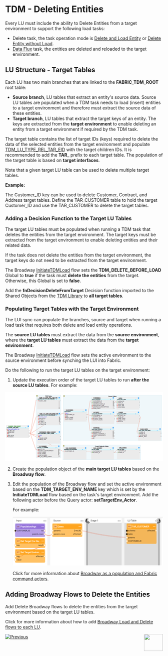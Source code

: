 # TDM - Deleting Entities

Every LU must include the ability to Delete Entities from a target environment to support the following load tasks:

- Delete task, the task operation mode is [Delete and Load Entity](/articles/TDM/tdm_gui/19_load_task_request_parameters_regular_mode.md#delete-and-load-entity) or [Delete Entity without Load](/articles/TDM/tdm_gui/19_load_task_request_parameters_regular_mode.md#delete-entity-without-load). 
- [Data Flux](/articles/TDM/tdm_gui/20_load_task_dataflux_mode.md) task, the entities are deleted and reloaded to the target environment.

## LU Structure - Target Tables

Each LU has two main branches that are linked to the **FABRIC_TDM_ROOT** root table:

- **Source branch**, LU tables that extract an entity's source data. Source LU tables are populated when a TDM task needs to load (insert) entities to a target environment and therefore must extract the source data of these entities.
- **Target branch**, LU tables that extract the target keys of an entity. The keys are extracted from the **target environment** to enable deleting an entity from a target environment if required by the TDM task.

The target table contains the list of target IDs (keys) required to delete the data of the selected entities from the target environment and populate [TDM_LU_TYPE_REL_TAR_EID](06_tdm_implementation_support_hierarchy.md#tdm_lu_type_rel_tar_eid) with the target children IDs. It is recommended to add the **TAR_** prefix to each target table. The population of the target table is based on **target interfaces**. 

Note that a given target LU table can be used to delete multiple target tables.

**Example:**

The Customer_ID key can be used to delete Customer, Contract, and Address target tables. Define the TAR_CUSTOMER table to hold the target Customer_ID and use the TAR_CUSTOMER to delete the target tables.

### Adding a Decision Function to the Target LU Tables

The target LU tables must be populated when running a TDM task that deletes the entities from the target environment. The target keys must be extracted from the target environment to enable deleting entities and their related data.

If the task does not delete the entities from the target environment, the target keys do not need to be extracted from the target environment.

The Broadway [InitiateTDMLoad](10_tdm_generic_broadway_flows.md#initialization) flow sets the **TDM_DELETE_BEFORE_LOAD** Global to **true** if the task must **delete the entities** from the target. Otherwise, this Global is set to **false**.   

Add the **fnDecisionDeleteFromTarget** Decision function imported to the Shared Objects from the [TDM Library](04_fabric_tdm_library.md) to **all target tables**. 

### Populating Target Tables with the Target Environment

The LUI sync can populate the branches, source and target when running a load task that requires both delete and load entity operations. 

The **source LU tables** must extract the data from the **source environment**, where the **target LU tables** must extract the data from the **target environment**.

The Broadway [InitiateTDMLoad](10_tdm_generic_broadway_flows.md#initialization) flow sets the active environment to the source environment before synching the LUI into Fabric.

Do the following to run the target LU tables on the target environment:

1.  Update the execution order of the target LU tables to run **after the source LU tables**. For example:

   ![lu example](images/lu_tar_tables_example.png)

2. Create the population object of the **main target LU tables** based on the **Broadway flow**. 

3. Edit the population of the Broadway flow and set the active environment based on the **TDM_TARGET_ENV_NAME** key which is set by the **InitiateTDMLoad** flow based on the task's target environment. Add the following actor before the Query actor: **setTargetEnv_Actor**. 

   For example:

   ![Broadway population](images/broadway_tar_table_population_example.png)

   Click for more information about [Broadway as a population and Fabric command actors](/articles/19_Broadway/09_broadway_integration_with_Fabric.md).



## Adding Broadway Flows to Delete the Entities

Add Delete Broadway flows to delete the entities from the target environment based on the target LU tables.

Click for more information about how to add [Broadway Load and Delete flows to each LU](11_tdm_implementation_using_generic_flows.md).



[![Previous](/articles/images/Previous.png)](07_tdm_implementation_parameters_handling.md)[<img align="right" width="60" height="54" src="/articles/images/Next.png">](09_tdm_reference_implementation.md)

